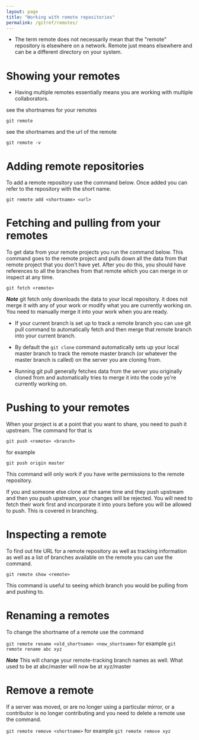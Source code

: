 ```yaml
---
layout: page
title: "Working with remote repositories"
permalink: /gitref/remotes/
---
```


[comment]: <> (TODO: Already read though this section so no REV MARKER, but it needs better organization once I figure out what that will look like.)

[comment]: <> (TODO: Go over this section and see if you can organize it more as a workflow than just a list of commands)

* The term remote does not necessarily mean that the "remote" repository is elsewhere on a network.  Remote just means elsewhere and can be a different directory on your system.

# Showing your remotes

* Having multiple remotes essentially means you are working with multiple collaborators.

see the shortnames for your remotes

`git remote`

see the shortnames and the url of the remote

`git remote -v`

[comment]: <> (TODO: Explain the fetch and push you see in this display.  I get what the push and pull do, but how to you set each?)

# Adding remote repositories

To add a remote repository use the command below.  Once added you can refer to the repository with the short name.

`git remote add <shortname> <url>`

# Fetching and pulling from your remotes

To get data from your remote projects you run the command below.  This command goes to the remote project and pulls down all the data from that remote project that you don't have yet.  After you do this, you should have references to all the branches from that remote which you can merge in or inspect at any time.

`git fetch <remote>`

***Note*** git fetch only downloads the data to your local repository.  it does not merge it with any of your work or modify what you are currently working on.  You need to manually merge it into your work when you are ready.

* If your current branch is set up to track a remote branch you can use git pull command to automatically fetch and then merge that remote branch into your current branch.

[comment]: <> (TODO: Make a definitions entry for tracking and maybe write a bit about the workflow of this.)

* By default the `git clone` command automatically sets up your local master branch to track the remote master branch (or whatever the master branch is called) on the server you are cloning from.  

* Running git pull generally fetches data from the server you originally cloned from and automatically tries to merge it into the code yo're currently working on.

# Pushing to your remotes

When your project is at a point that you want to share, you need to push it upstream.  The command for that is

[comment]: <> (TODO: Make a definitions entry for upstream and downstream)

`git push <remote> <branch>`

for example

`git push origin master`

This command will only work if you have write permissions to the remote repository.

If you and someone else clone at the same time and they push upstream and then you push upstream, your changes will be rejected.  You will need to fetch their work first and incorporate it into yours before you will be allowed to push.  This is covered in branching.

[comment]: <> (TODO: Need to add a link above for branching and make sure we actually cover this bit that you need to update your rejected code.)

# Inspecting a remote

To find out hte URL for a remote repository as well as tracking information as well as a list of branches available on the remote you can use the command.

`git remote show <remote>`

This command is useful to seeing which branch you would be pulling from and pushing to.

# Renaming a remotes

To change the shortname of a remote use the command

`git remote rename <old_shortname> <new_shortname>` for example `git remote rename abc xyz`

***Note*** This will change your remote-tracking branch names as well.  What used to be at abc/master will now be at xyz/master

[comment]: <> (TODO: Need to do a bit of experimenting to see where/if the above info is useful)

# Remove a remote

If a server was moved, or are no longer using a particular mirror, or a contributor is no longer contributing and you need to delete a remote use the command.

`git remote remove <shortname>` for example `git remote remove xyz`